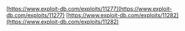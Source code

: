 [https://www.exploit-db.com/exploits/11277](https://www.exploit-db.com/exploits/11277)
[https://www.exploit-db.com/exploits/11282](https://www.exploit-db.com/exploits/11282)

